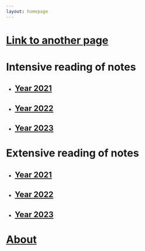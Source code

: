 ```yaml
---
layout: homepage
---
```



# [Link to another page](./another-page.html)



# Intensive reading  of notes
- ## [Year 2021](./paper_notes/Detail_2021.html)

- ## [Year 2022](./paper_notes/Detail_2022.html)

- ## [Year 2023](./paper_notes/Detail_2023.html)


# Extensive reading of notes
- ## [Year 2021](./paper_notes/Paperlist_2021.html)

- ## [Year 2022](./paper_notes/Paperlist_2022.html)

- ## [Year 2023](./paper_notes/Paperlist_2023.html)



# [About](./about.html)